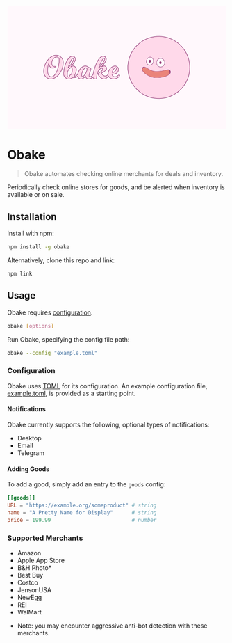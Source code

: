 ![Obake header image](.github/obake_header_04--960x540.png)

# Obake

> Obake automates checking online merchants for deals and inventory.

Periodically check online stores for goods, and be alerted when inventory is available or on sale.

## Installation

Install with npm:

```sh
npm install -g obake
```

Alternatively, clone this repo and link:

```sh
npm link
```

## Usage

Obake requires [configuration](#configuration).

```sh
obake [options]
```

Run Obake, specifying the config file path:

```sh
obake --config "example.toml"
```

### Configuration

Obake uses [TOML](https://toml.io/en/) for its configuration. An example configuration file, [example.toml](./example.toml), is provided as a starting point.

#### Notifications

Obake currently supports the following, optional types of notifications:

- Desktop
- Email
- Telegram

#### Adding Goods

To add a good, simply add an entry to the `goods` config:

```toml
[[goods]]
URL = "https://example.org/someproduct" # string
name = "A Pretty Name for Display"      # string
price = 199.99                          # number
```

### Supported Merchants

- Amazon
- Apple App Store
- B&H Photo*
- Best Buy
- Costco
- JensonUSA
- NewEgg
- REI
- WalMart

* Note: you may encounter aggressive anti-bot detection with these merchants.

